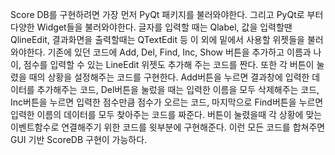 Score DB를 구현하려면 가장 먼저 PyQt 패키지를 불러와야한다. 
그리고 PyQt로 부터 다양한 Widget들을 불러와야한다. 
글자를 입력할 때는 Qlabel, 값을 입력할땐 QlineEdit, 결과화면을 출력할때는 QTextEdit 등 이 외에 밑에서 사용할 위젯들을 불러와야한다. 
기존에 있던 코드에 Add, Del, Find, Inc, Show 버튼을 추가하고 이름과 나이, 점수를 입력할 수 있는 LineEdit 위젯도 추가해 주는 코드를 짠다. 
또한 각 버튼이 눌렸을 때의 상황을 설정해주는 코드를 구현한다. 
Add버튼을 누르면 결과창에 입력한 데이터를 추가해주는 코드, 
Del버튼을 눌렀을 때는 입력한 이름을 모두 삭제해주는 코드, 
Inc버튼을 누르면 입력한 점수만큼 점수가 오르는 코드, 
마지막으로 Find버튼을 누르면 입력한 이름의 데이터를 모두 찾아주는 코드를 짜준다. 
버튼이 눌렸을때 각 상황에 맞는 이벤트함수로 연결해주기 위한 코드를 윗부분에 구현해준다. 
이런 모든 코드를 합쳐주면 GUI 기반 ScoreDB 구현이 가능하다.
